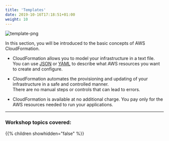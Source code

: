 ```yaml
---
title: 'Templates'
date: 2019-10-16T17:18:51+01:00
weight: 10
---
```


![template-png](templates/template-1.png)

In this section, you will be introduced to the basic concepts of AWS CloudFormation.

* CloudFormation allows you to model your infrastructure in a text file. You can use [JSON](https://json.org/) or
  [YAML](https://yaml.org/) to describe what AWS resources you want to create and configure.

* CloudFormation automates the provisioning and updating of your infrastructure in a safe and controlled manner.  
  There are no manual steps or controls that can lead to errors.

* CloudFormation is available at no additional charge. You pay only for the AWS resources needed to run your applications.

---

### Workshop topics covered:

{{% children showhidden="false" %}}
